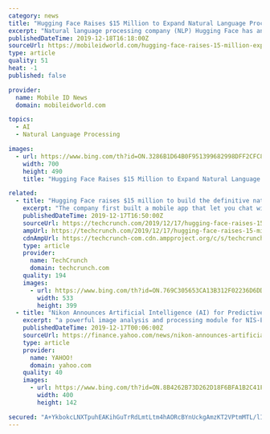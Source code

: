 ```yaml
---
category: news
title: "Hugging Face Raises $15 Million to Expand Natural Language Processing Library"
excerpt: "Natural language processing company (NLP) Hugging Face has announced it raised $15 million in funding in a round led by Lux Capital, and with participation from A.Capital, Betaworks, Richard Socher, Greg Brockman, and NBA star Kevin Durant. Hugging Face originally launched a chatbot app back in 2017 that allowed users to generate a digital ..."
publishedDateTime: 2019-12-18T16:18:00Z
sourceUrl: https://mobileidworld.com/hugging-face-raises-15-million-expand-natural-language-processing-library-121803/
type: article
quality: 51
heat: -1
published: false

provider:
  name: Mobile ID News
  domain: mobileidworld.com

topics:
  - AI
  - Natural Language Processing

images:
  - url: https://www.bing.com/th?id=ON.3286B1D64B0F951399682998DFF2CFC8
    width: 700
    height: 490
    title: "Hugging Face Raises $15 Million to Expand Natural Language Processing Library"

related:
  - title: "Hugging Face raises $15 million to build the definitive natural language processing library"
    excerpt: "The company first built a mobile app that let you chat with an artificial BFF, a sort of chatbot for bored teenagers. More recently, the startup released an open-source library for natural language processing applications. And that library has been massively successful. A.Capital, Betaworks, Richard Socher, Greg Brockman, Kevin Durant and ..."
    publishedDateTime: 2019-12-17T16:50:00Z
    sourceUrl: https://techcrunch.com/2019/12/17/hugging-face-raises-15-million-to-build-the-definitive-natural-language-processing-library/
    ampUrl: https://techcrunch.com/2019/12/17/hugging-face-raises-15-million-to-build-the-definitive-natural-language-processing-library/amp/
    cdnAmpUrl: https://techcrunch-com.cdn.ampproject.org/c/s/techcrunch.com/2019/12/17/hugging-face-raises-15-million-to-build-the-definitive-natural-language-processing-library/amp/
    type: article
    provider:
      name: TechCrunch
      domain: techcrunch.com
    quality: 194
    images:
      - url: https://www.bing.com/th?id=ON.769C305653CA13B312F02236D6DDAEA7
        width: 533
        height: 399
  - title: "Nikon Announces Artificial Intelligence (AI) for Predictive Imaging, Image Segmentation and Processing"
    excerpt: "a powerful image analysis and processing module for NIS-Elements that leverages Deep Learning and Artificial Intelligence. NIS.ai is a suite of new AI-based processing tools that utilizes convolutional neural networks to learn from small training datasets supplied by the user. The training results can then be easily applied to process and ..."
    publishedDateTime: 2019-12-17T00:06:00Z
    sourceUrl: https://finance.yahoo.com/news/nikon-announces-artificial-intelligence-ai-150000482.html
    type: article
    provider:
      name: YAHOO!
      domain: yahoo.com
    quality: 40
    images:
      - url: https://www.bing.com/th?id=ON.8B4262B73D262D18F6BFA1B2C41F7239
        width: 400
        height: 142

secured: "A+YkbokcLNXTpuhEAKihGuTrRdLmtLtm4hAORcBYnUckgAmzKT2VPtmMTL/lITKhFzFptb3dMVO0H1uNGDg9kro0HWgEBg59Mexf+wKGItwDwkXZ+mQpbD5suJUcVUEQziz3s2eyp/OgavduXeLTOgdwQMb2WfA2WHdXhRB+wymxcrPWVMZ9C2Lve0AxizZsQl5IJBZ1f24YPlmqlNYTJf26v4QtF6ZXUeUykIvAhZvdflv/xaDb+H2+NYajdH0caS3+QCtLBAshH5KDODmAPw==;eYideU7FC5q7ZxfXEgSfLQ=="
---
```


